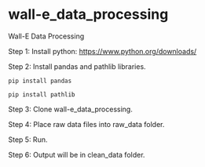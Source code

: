 # wall-e_data_processing
Wall-E Data Processing

Step 1:
Install python: https://www.python.org/downloads/ 

Step 2: 
Install pandas and pathlib libraries.

```pip install pandas```

```pip install pathlib```

Step 3:
Clone wall-e_data_processing.

Step 4:
Place raw data files into raw_data folder. 

Step 5: 
Run.

Step 6:
Output will be in clean_data folder. 
